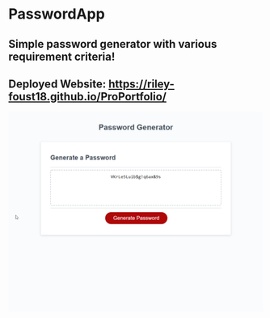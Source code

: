 # PasswordApp

## Simple password generator with various requirement criteria!

## Deployed Website: https://riley-foust18.github.io/ProPortfolio/

![](./assets/images/20210912.png)
